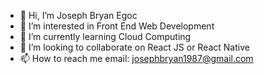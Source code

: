 - 👋 Hi, I’m Joseph Bryan Egoc
- 👀 I’m interested in Front End Web Development
- 🌱 I’m currently learning Cloud Computing
- 💞️ I’m looking to collaborate on React JS or React Native
- 📫 How to reach me email: josephbryan1987@gmail.com

<!---
jegoc/jegoc is a ✨ special ✨ repository because its `README.md` (this file) appears on your GitHub profile.
You can click the Preview link to take a look at your changes.
--->
